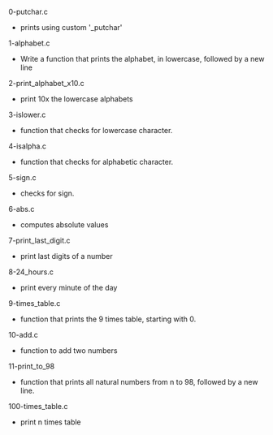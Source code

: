 0-putchar.c
* prints using custom '\_putchar'

1-alphabet.c
* Write a function that prints the alphabet, in lowercase, followed by a new line

2-print_alphabet_x10.c
* print 10x the lowercase alphabets

3-islower.c
* function that checks for lowercase character.

4-isalpha.c
* function that checks for alphabetic character.

5-sign.c
* checks for sign.

6-abs.c
* computes absolute values

7-print_last_digit.c
* print last digits of a number

8-24_hours.c
* print every minute of the day

9-times_table.c
* function that prints the 9 times table, starting with 0.

10-add.c
* function to add two numbers

11-print_to_98
* function that prints all natural numbers from n to 98, followed by a new line.

100-times_table.c
* print n times table
